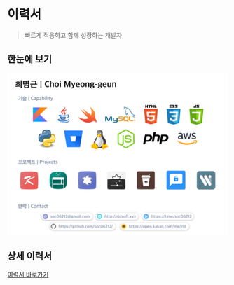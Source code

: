 # 이력서
  > 빠르게 적응하고 함께 성장하는 개발자 

## 한눈에 보기
  ![Cover image](/res/cover.png)

## 상세 이력서
[이력서 바로가기](/RESUME.md)
